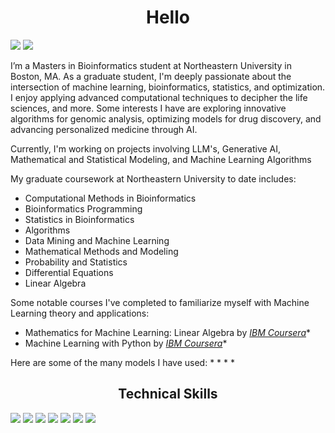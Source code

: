 <h1 align = "center"> Hello </h1>

[![](https://img.shields.io/badge/LinkedIn-0077B5?style=for-the-badge&logo=linkedin&logoColor=white)](https://www.linkedin.com/in/sanketsrivastava2/) [![](https://img.shields.io/badge/Microsoft_Outlook-0078D4?style=for-the-badge&logo=microsoft-outlook&logoColor=white)](mailto:srivastava.sank@northeastern.edu)

I’m a Masters in Bioinformatics student at Northeastern University in Boston, MA.
As a graduate student, I'm deeply passionate about the intersection of machine learning, bioinformatics, statistics, and optimization. I enjoy applying advanced computational techniques to decipher the life sciences, and more. Some interests I have are exploring innovative algorithms for genomic analysis, optimizing models for drug discovery, and advancing personalized medicine through AI.

Currently, I'm working on projects involving LLM's, Generative AI, Mathematical and Statistical Modeling, and Machine Learning Algorithms




 My graduate coursework at Northeastern University to date includes:
* Computational Methods in Bioinformatics
* Bioinformatics Programming
* Statistics in Bioinformatics
* Algorithms
* Data Mining and Machine Learning
* Mathematical Methods and Modeling
* Probability and Statistics
* Differential Equations
* Linear Algebra

Some notable courses I've completed to familiarize myself with Machine Learning theory and applications:
* Mathematics for Machine Learning: Linear Algebra by [_IBM Coursera_](https://coursera.org/share/27d669532422678f8de323556139c67c)*
* Machine Learning with Python by [_IBM Coursera_](https://coursera.org/share/a8659990dd60019a691ec3ccf244fa2e)*

Here are some of the many models I have used:
* 
*
*
*

<h2 align = "center"> Technical Skills </h2>

[![](https://img.shields.io/badge/Python-FFD43B?style=for-the-badge&logo=python&logoColor=blue)](www.python.org) [![](https://img.shields.io/badge/R-276DC3?style=for-the-badge&logo=r&logoColor=white)](https://www.r-project.org/) [![](https://img.shields.io/badge/C-00599C?style=for-the-badge&logo=c&logoColor=white)](cprogramming.com) [![](https://img.shields.io/badge/Pandas-2C2D72?style=for-the-badge&logo=pandas&logoColor=white)](pandas.pydata.org) [![](https://img.shields.io/badge/Numpy-777BB4?style=for-the-badge&logo=numpy&logoColor=white)](numpy.org) [![](https://img.shields.io/badge/LaTeX-47A141?style=for-the-badge&logo=LaTeX&logoColor=white)](latex-project.org) [![](https://img.shields.io/badge/Microsoft_Excel-217346?style=for-the-badge&logo=microsoft-excel&logoColor=white)](https://www.microsoft.com/en-us/microsoft-365/excel)
<!--
**sanketsriv22/sanketsriv22** is a ✨ _special_ ✨ repository because its `README.md` (this file) appears on your GitHub profile.

Here are some ideas to get you started:

- 🔭 I’m currently working on ...
- 🌱 I’m currently learning ...
- 👯 I’m looking to collaborate on ...
- 🤔 I’m looking for help with ...
- 💬 Ask me about ...
- 📫 How to reach me: ...
- 😄 Pronouns: ...
- ⚡ Fun fact: ...
-->

